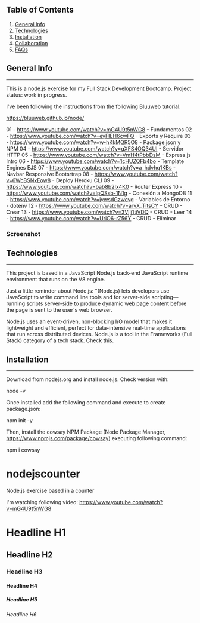 ## Table of Contents
1. [General Info](#general-info)
2. [Technologies](#technologies)
3. [Installation](#installation)
4. [Collaboration](#collaboration)
5. [FAQs](#faqs)

## General Info
***
This is a node.js exercise for my Full Stack Development Bootcamp.
Project status: work in progress.

I've been following the instructions from the following Bluuweb tutorial:

https://bluuweb.github.io/node/

01 - https://www.youtube.com/watch?v=mG4U9t5nWG8 - Fundamentos
02 - https://www.youtube.com/watch?v=eyFlEH6cwFQ - Exports y Require
03 - https://www.youtube.com/watch?v=w-hKkMQR5O8 - Package.json y NPM
04 - https://www.youtube.com/watch?v=gXFS4OQ34UI - Servidor HTTP
05 - https://www.youtube.com/watch?v=VmH4tPbbDsM - Express.js Intro
06 - https://www.youtube.com/watch?v=1cHUZQFb4bo - Template Engines EJS
07 - https://www.youtube.com/watch?v=a_hdvhq1KBs - Navbar Responsive Bootsrtrap
08 - https://www.youtube.com/watch?v=6WcBSNxEow8 - Deploy Heroku CLI
09 - https://www.youtube.com/watch?v=bab8b2Ix4K0 - Router Express
10 - https://www.youtube.com/watch?v=IpQSsb-1N1g - Conexión a MongoDB
11 - https://www.youtube.com/watch?v=jywsdGzwcyg - Variables de Entorno - dotenv
12 - https://www.youtube.com/watch?v=arvX_TitsCY - CRUD - Crear
13 - https://www.youtube.com/watch?v=3Vjlj1tiVDQ - CRUD - Leer
14 - https://www.youtube.com/watch?v=UriO6-rZ56Y - CRUD - Eliminar


### Screenshot


## Technologies
***
This project is based in a JavaScript Node.js back-end JavaScript runtime environment that runs on the V8 engine. 

Just a little reminder about Node.js: "(Node.js) lets developers use JavaScript to write command line tools and for server-side scripting—running scripts server-side to produce dynamic web page content before the page is sent to the user's web browser.

Node.js uses an event-driven, non-blocking I/O model that makes it lightweight and efficient, perfect for data-intensive real-time applications that run across distributed devices.
Node.js is a tool in the Frameworks (Full Stack) category of a tech stack. Check this.


## Installation
***
Download from nodejs.org and install node.js. Check version with:

node -v

Once installed add the following command and execute to create package.json:

npm init -y

Then, install the cowsay NPM Package (Node Package Manager, https://www.npmjs.com/package/cowsay) executing following command:

npm i cowsay

# nodejscounter
Node.js exercise based in a counter


I'm watching following vídeo:
https://www.youtube.com/watch?v=mG4U9t5nWG8


# Headline H1
## Headline H2
### Headline H3
#### Headline H4 
##### Headline H5
###### Headline H6